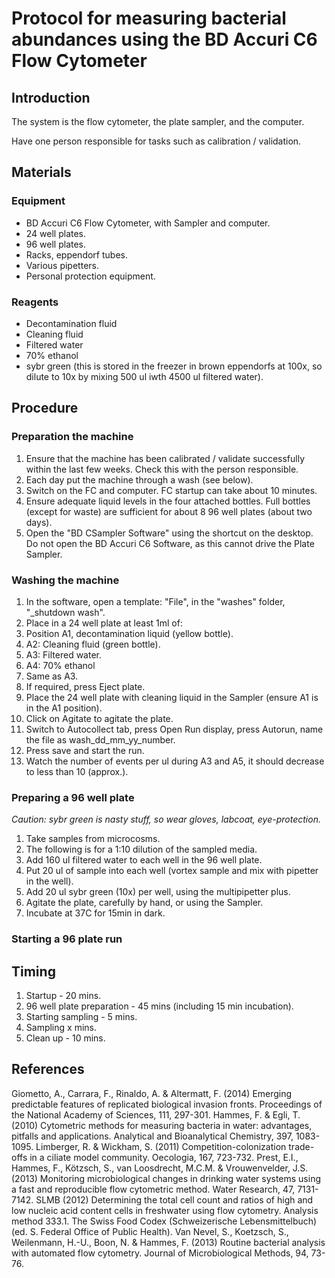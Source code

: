 # Protocol for measuring bacterial abundances using the BD Accuri C6 Flow Cytometer

## Introduction

The system is the flow cytometer, the plate sampler, and the computer.

Have one person responsible for tasks such as calibration / validation.

## Materials

### Equipment

- BD Accuri C6 Flow Cytometer, with Sampler and computer.
- 24 well plates.
- 96 well plates.
- Racks, eppendorf tubes.
- Various pipetters.
- Personal protection equipment.

### Reagents

- Decontamination fluid
- Cleaning fluid
- Filtered water
- 70% ethanol
- sybr green (this is stored in the freezer in brown eppendorfs at 100x, so dilute to 10x by mixing 500 ul iwth 4500 ul filtered water).



## Procedure

### Preparation the machine
1. Ensure that the machine has been calibrated / validate successfully within the last few weeks. Check this with the person responsible.
2. Each day put the machine through a wash (see below).
2. Switch on the FC and computer. FC startup can take about 10 minutes.
3. Ensure adequate liquid levels in the four attached bottles. Full bottles (except for waste) are sufficient for about 8 96 well plates (about two days).
4. Open the "BD CSampler Software" using the shortcut on the desktop. Do not open the BD Accuri C6 Software, as this cannot drive the Plate Sampler.

### Washing the machine
1. In the software, open a template: "File", in the "washes" folder, "_shutdown wash".
2. Place in a 24 well plate at least 1ml of:
  1. Position A1, decontamination liquid (yellow bottle).
  2. A2: Cleaning fluid (green bottle).
  3. A3: Filtered water.
  4. A4: 70% ethanol
  5. Same as A3.
3. If required, press Eject plate.
4. Place the 24 well plate with cleaning liquid in the Sampler (ensure A1 is in the A1 position).
5. Click on Agitate to agitate the plate.
6. Switch to Autocollect tab, press Open Run display, press Autorun, name the file as wash_dd_mm_yy_number.
7. Press save and start the run.
8. Watch the number of events per ul during A3 and A5, it should decrease to less than 10 (approx.).

### Preparing a 96 well plate

*Caution: sybr green is nasty stuff, so wear gloves, labcoat, eye-protection.*

1. Take samples from microcosms.
2. The following is for a 1:10 dilution of the sampled media.
3. Add 160 ul filtered water to each well in the 96 well plate.
4. Put 20 ul of sample into each well (vortex sample and mix with pipetter in the well).
5. Add 20 ul sybr green (10x) per well, using the multipipetter plus.
6. Agitate the plate, carefully by hand, or using the Sampler.
7. Incubate at 37C for 15min in dark.

### Starting a 96 plate run


## Timing
1. Startup - 20 mins.
2. 96 well plate preparation - 45 mins (including 15 min incubation).
3. Starting sampling - 5 mins.
4. Sampling x mins.
5. Clean up - 10 mins.



## References
Giometto, A., Carrara, F., Rinaldo, A. & Altermatt, F. (2014) Emerging predictable features of replicated biological invasion fronts. Proceedings of the National Academy of Sciences, 111, 297-301.
Hammes, F. & Egli, T. (2010) Cytometric methods for measuring bacteria in water: advantages, pitfalls and applications. Analytical and Bioanalytical Chemistry, 397, 1083-1095.
Limberger, R. & Wickham, S. (2011) Competition-colonization trade-offs in a ciliate model community. Oecologia, 167, 723-732.
Prest, E.I., Hammes, F., Kötzsch, S., van Loosdrecht, M.C.M. & Vrouwenvelder, J.S. (2013) Monitoring microbiological changes in drinking water systems using a fast and reproducible flow cytometric method. Water Research, 47, 7131-7142.
SLMB (2012) Determining the total cell count and ratios of high and low nucleic acid content cells in freshwater using flow cytometry. Analysis method 333.1. The Swiss Food Codex (Schweizerische Lebensmittelbuch) (ed. S. Federal Office of Public Health).
Van Nevel, S., Koetzsch, S., Weilenmann, H.-U., Boon, N. & Hammes, F. (2013) Routine bacterial analysis with automated flow cytometry. Journal of Microbiological Methods, 94, 73-76.

